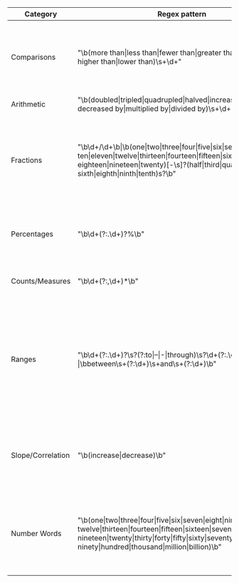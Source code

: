 | Category |  Regex pattern | Example |
| --- | --- | --- |
| Comparisons | "\b(more than\|less than\|fewer than\|greater than\|smaller than\|<br>higher than\|lower than)\s+\d+" | *** More than *** 15 percent drop out or finish school without a diploma. |
| Arithmetic | "\b(doubled\|tripled\|quadrupled\|halved\|increased by\|<br>decreased by\|multiplied by\|divided by)\s+\d+" | |
| Fractions | "\b\d+/\d+\b\|\b(one\|two\|three\|four\|five\|six\|seven\|eight\|nine\|<br>ten\|eleven\|twelve\|thirteen\|fourteen\|fifteen\|sixteen\|seventeen\|<br>eighteen\|nineteen\|twenty)[-\s]?(half\|third\|quarter\|fifth\|<br>sixth\|eighth\|ninth\|tenth)s?\b" | Nearly *** one-third *** of consumers said they looked online overall for Halloween costumes. |
| Percentages | "\b\d+(?:\.\d+)?%\b" | The incidence, therefore, was *** 3.6 *** percent. |
| Counts/Measures | "\b\d+(?:,\d+)*\b" | It was *** 2 *** inches too big. |
| Ranges | "\b\d+(?:\.\d+)?\s?(?:to\|–\|-\|through)\s?\d+(?:\.\d+)?\b<br>\|\bbetween\s+(?:\d+)\s+and\s+(?:\d+)\b" | But for children with autism, interest in the eyes waned starting *** between 2 and 6 *** months of age. |
| Slope/Correlation | "\b(increase\|decrease)\b" | that could *** increase *** to 10 percent or more, Warner predicts. |
| Number Words | "\b(one\|two\|three\|four\|five\|six\|seven\|eight\|nine\|ten\|eleven\|<br>twelve\|thirteen\|fourteen\|fifteen\|sixteen\|seventeen\|eighteen\|<br>nineteen\|twenty\|thirty\|forty\|fifty\|sixty\|seventy\|eighty\|<br>ninety\|hundred\|thousand\|million\|billion)\b" | The university's police received *** three *** M-16s, records show. |
